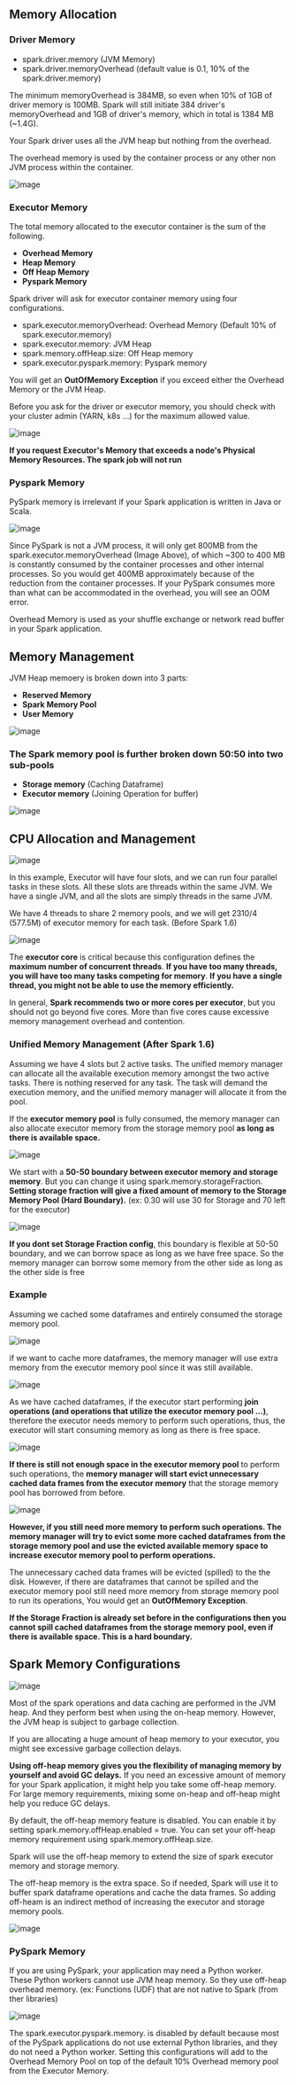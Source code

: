 ## Memory Allocation

### Driver Memory
- spark.driver.memory (JVM Memory)
- spark.driver.memoryOverhead (default value is 0.1, 10% of the spark.driver.memory) 

The minimum memoryOverhead is 384MB, so even when 10% of 1GB of driver memory is 100MB. Spark will still initiate 384 driver's memoryOverhead and 1GB of driver's memory, which in total is 1384 MB (~1.4G).

Your Spark driver uses all the JVM heap but nothing from the overhead.

The overhead memory is used by the container process or any other non JVM process within the container. 

![image](https://user-images.githubusercontent.com/59940078/170871183-434cd5d9-c131-4491-b779-c0ea9f55bf26.png)

### Executor Memory

The total memory allocated to the executor container is the sum of the following.

- **Overhead Memory**
- **Heap Memory**
- **Off Heap Memory**
- **Pyspark Memory**

Spark driver will ask for executor container memory using four configurations. 

- spark.executor.memoryOverhead: Overhead Memory (Default 10% of spark.executor.memory)
- spark.executor.memory: JVM Heap
- spark.memory.offHeap.size: Off Heap memory
- spark.executor.pyspark.memory: Pyspark memory

You will get an **OutOfMemory Exception** if you exceed either the Overhead Memory or the JVM Heap.

Before you ask for the driver or executor memory, you should check with your cluster admin (YARN, k8s ...) for the maximum allowed value.

![image](https://user-images.githubusercontent.com/59940078/170871837-d29ff579-84f3-4aed-9b26-fb6d9ba818df.png)


**If you request Executor's Memory that exceeds a node's Physical Memory Resources. The spark job will not run**

### Pyspark Memory
PySpark memory is irrelevant if your Spark application is written in Java or Scala. 

![image](https://user-images.githubusercontent.com/59940078/170871968-6e7ec12c-a04a-40f7-9d29-bb0a576f052c.png)

Since PySpark is not a JVM process, it will only get 800MB from the spark.executor.memoryOverhead (Image Above), of which ~300 to 400 MB is constantly consumed by the container processes and other internal processes. So you would get 400MB approximately because of the reduction from the container processes. If your PySpark consumes more than what can be accommodated in the overhead, you will see an OOM error.

Overhead Memory is used as your shuffle exchange or network read buffer in your Spark application.

## Memory Management

JVM Heap memoery is broken down into 3 parts:
- **Reserved Memory**
- **Spark Memory Pool**
- **User Memory**

![image](https://user-images.githubusercontent.com/59940078/170874859-2ecd49e6-e7b9-4dbf-9334-d297d610a241.png)

### The Spark memory pool is further broken down 50:50 into two sub-pools 
- **Storage memory** (Caching Dataframe)
- **Executor memory** (Joining Operation for buffer)

![image](https://user-images.githubusercontent.com/59940078/170875083-26bfd332-40b6-49c5-9dac-d2ee92b24cd7.png)

## CPU Allocation and Management

![image](https://user-images.githubusercontent.com/59940078/170875284-8c88135e-325b-4f6c-a624-65fd7241c658.png)

In this example, Executor will have four slots, and we can run four parallel tasks in these slots.
All these slots are threads within the same JVM. We have a single JVM, and all the slots are simply threads in the same JVM.

We have 4 threads to share 2 memory pools, and we will get 2310/4 (577.5M) of executor memory for each task. (Before Spark 1.6)

![image](https://user-images.githubusercontent.com/59940078/170875655-2e410c26-41a2-4293-8869-1e90357c87f5.png)

The **executor core** is critical because this configuration defines the **maximum number of concurrent threads**. **If you have too many threads, you will have too many tasks competing for memory**. **If you have a single thread, you might not be able to use the memory efficiently.**

In general, **Spark recommends two or more cores per executor**, but you should not go beyond five cores. More than five cores cause excessive memory management overhead and contention.

### Unified Memory Management (After Spark 1.6)

Assuming we have 4 slots but 2 active tasks. The unified memory manager can allocate all the available execution memory amongst the two active tasks. There is nothing reserved for any task.
The task will demand the execution memory, and the unified memory manager will allocate it from the pool.

If the **executor memory pool** is fully consumed, the memory manager can also allocate executor memory from the storage memory pool **as long as there is available space.**

![image](https://user-images.githubusercontent.com/59940078/170875721-986c0f50-96a4-4227-9582-3deda27af06d.png)

We start with a **50-50 boundary between executor memory and storage memory**. But you can change it using spark.memory.storageFraction. **Setting storage fraction will give a fixed amount of memory to the Storage Memory Pool (Hard Boundary).** (ex: 0.30 will use 30 for Storage and 70 left for the executor)

![image](https://user-images.githubusercontent.com/59940078/170875760-013c6cdd-6d17-40ce-9e85-d3959e5bb3e8.png)

**If you dont set Storage Fraction config**, this boundary is flexible at 50-50 boundary, and we can borrow space as long as we have free space.
So the memory manager can borrow some memory from the other side as long as the other side is free

### Example
Assuming we cached some dataframes and entirely consumed the storage memory pool.

![image](https://user-images.githubusercontent.com/59940078/170875898-f1435b91-351d-418d-817f-7ff1c710be55.png)

if we want to cache more dataframes, the memory manager will use extra memory from the executor memory pool since it was still available.

![image](https://user-images.githubusercontent.com/59940078/170875907-07e859c0-0370-45a1-82b4-13324e104934.png)

As we have cached dataframes, if the executor start performing **join operations (and operations that utilize the executor memory pool ...)**, therefore the executor needs memory to perform such operations, thus, the executor will start consuming memory as long as there is free space.

![image](https://user-images.githubusercontent.com/59940078/170875993-43b2ebff-6d83-4c0e-9620-ceb2e3706bf4.png)

**If there is still not enough space in the executor memory pool** to perform such operations, the **memory manager will start evict unnecessary cached data frames from the executor memory** that the storage memory pool has borrowed from before. 

![image](https://user-images.githubusercontent.com/59940078/170876148-e0352926-2a14-4221-aebc-19bd7836dbe6.png)

**However, if you still need more memory to perform such operations. The memory manager will try to evict some more cached dataframes from the storage memory pool and use the evicted available memory space to increase executor memory pool to perform operations.**

The unnecessary cached data frames will be evicted (spilled) to the the disk. However, if there are dataframes that cannot be spilled and the executor memory pool still need more memory from storage memory pool to run its operations, You would get an **OutOfMemory Exception**.

**If the Storage Fraction is already set before in the configurations then you cannot spill cached dataframes from the storage memory pool, even if there is available space. This is a hard boundary.**

## Spark Memory Configurations

![image](https://user-images.githubusercontent.com/59940078/170877119-2d2990d8-e4d1-47d6-9fd6-6afd922c8feb.png)

Most of the spark operations and data caching are performed in the JVM heap. And they perform best when using the on-heap memory. However, the JVM heap is subject to garbage collection. 

If you are allocating a huge amount of heap memory to your executor, you might see excessive garbage collection delays.

**Using off-heap memory gives you the flexibility of managing memory by yourself and avoid GC delays.**
If you need an excessive amount of memory for your Spark application, it might help you take some off-heap memory. For large memory requirements, mixing some on-heap and off-heap might help you reduce GC delays.

By default, the off-heap memory feature is disabled.
You can enable it by setting spark.memory.offHeap.enabled = true.
You can set your off-heap memory requirement using spark.memory.offHeap.size.

Spark will use the off-heap memory to extend the size of spark executor memory and storage memory.

The off-heap memory is the extra space. So if needed, Spark will use it to buffer spark dataframe operations and cache the data frames. So adding off-heam is an indirect method of increasing the executor and storage memory pools.

![image](https://user-images.githubusercontent.com/59940078/170877357-df2a812f-9bb0-406a-a27d-92370ad8314c.png)

### PySpark Memory

If you are using PySpark, your application may need a Python worker. These Python workers cannot use JVM heap memory. So they use off-heap overhead memory. (ex: Functions (UDF) that are not native to Spark (from ther libraries)

![image](https://user-images.githubusercontent.com/59940078/170877406-73ddfb78-87fe-455b-8255-3a2431ae3352.png)

The spark.executor.pyspark.memory. is disabled by default because most of the PySpark applications do not use external Python libraries, and they do not need a Python worker. Setting this configurations will add to the Overhead Memory Pool on top of the default 10% Overhead memory pool from the Executor Memory.
